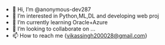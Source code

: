 - 👋 Hi, I’m @anonymous-dev287
- 👀 I’m interested in Python,ML,DL and developing web proj
- 🌱 I’m currently learning Oracle+Azure
- 💞️ I’m looking to collaborate on ...
- 📫 How to reach me {vikassingh200028@gmail.com}

<!---
anonymous-dev287/anonymous-dev287 is a ✨ special ✨ repository because its `README.md` (this file) appears on your GitHub profile.
You can click the Preview link to take a look at your changes.
--->

